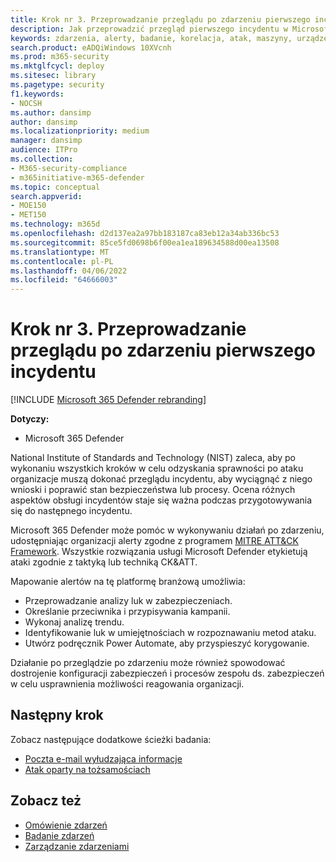 ```yaml
---
title: Krok nr 3. Przeprowadzanie przeglądu po zdarzeniu pierwszego incydentu
description: Jak przeprowadzić przegląd pierwszego incydentu w Microsoft 365 Defender.
keywords: zdarzenia, alerty, badanie, korelacja, atak, maszyny, urządzenia, użytkownicy, tożsamości, tożsamość, skrzynka pocztowa, poczta e-mail, 365, microsoft, m365
search.product: eADQiWindows 10XVcnh
ms.prod: m365-security
ms.mktglfcycl: deploy
ms.sitesec: library
ms.pagetype: security
f1.keywords:
- NOCSH
ms.author: dansimp
author: dansimp
ms.localizationpriority: medium
manager: dansimp
audience: ITPro
ms.collection:
- M365-security-compliance
- m365initiative-m365-defender
ms.topic: conceptual
search.appverid:
- MOE150
- MET150
ms.technology: m365d
ms.openlocfilehash: d2d137ea2a97bb183187ca83eb12a34ab336bc53
ms.sourcegitcommit: 85ce5fd0698b6f00ea1ea189634588d00ea13508
ms.translationtype: MT
ms.contentlocale: pl-PL
ms.lasthandoff: 04/06/2022
ms.locfileid: "64666003"
---
```

# <a name="step-3-perform-a-post-incident-review-of-your-first-incident"></a>Krok nr 3. Przeprowadzanie przeglądu po zdarzeniu pierwszego incydentu

[!INCLUDE [Microsoft 365 Defender rebranding](../includes/microsoft-defender.md)]

**Dotyczy:**
- Microsoft 365 Defender

National Institute of Standards and Technology (NIST) zaleca, aby po wykonaniu wszystkich kroków w celu odzyskania sprawności po ataku organizacje muszą dokonać przeglądu incydentu, aby wyciągnąć z niego wnioski i poprawić stan bezpieczeństwa lub procesy. Ocena różnych aspektów obsługi incydentów staje się ważna podczas przygotowywania się do następnego incydentu.

Microsoft 365 Defender może pomóc w wykonywaniu działań po zdarzeniu, udostępniając organizacji alerty zgodne z programem [MITRE ATT&CK Framework](https://attack.mitre.org/). Wszystkie rozwiązania usługi Microsoft Defender etykietują ataki zgodnie z taktyką lub techniką CK&ATT.

Mapowanie alertów na tę platformę branżową umożliwia:

- Przeprowadzanie analizy luk w zabezpieczeniach.
- Określanie przeciwnika i przypisywania kampanii.
- Wykonaj analizę trendu.
- Identyfikowanie luk w umiejętnościach w rozpoznawaniu metod ataku.
- Utwórz podręcznik Power Automate, aby przyspieszyć korygowanie.

Działanie po przeglądzie po zdarzeniu może również spowodować dostrojenie konfiguracji zabezpieczeń i procesów zespołu ds. zabezpieczeń w celu usprawnienia możliwości reagowania organizacji.

## <a name="next-step"></a>Następny krok

Zobacz następujące dodatkowe ścieżki badania:

- [Poczta e-mail wyłudzająca informacje](first-incident-path-phishing.md)
- [Atak oparty na tożsamościach](first-incident-path-identity.md)


## <a name="see-also"></a>Zobacz też

- [Omówienie zdarzeń](incidents-overview.md)
- [Badanie zdarzeń](investigate-incidents.md)
- [Zarządzanie zdarzeniami](manage-incidents.md)
